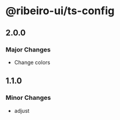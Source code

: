 # @ribeiro-ui/ts-config

## 2.0.0

### Major Changes

- Change colors

## 1.1.0

### Minor Changes

- adjust
